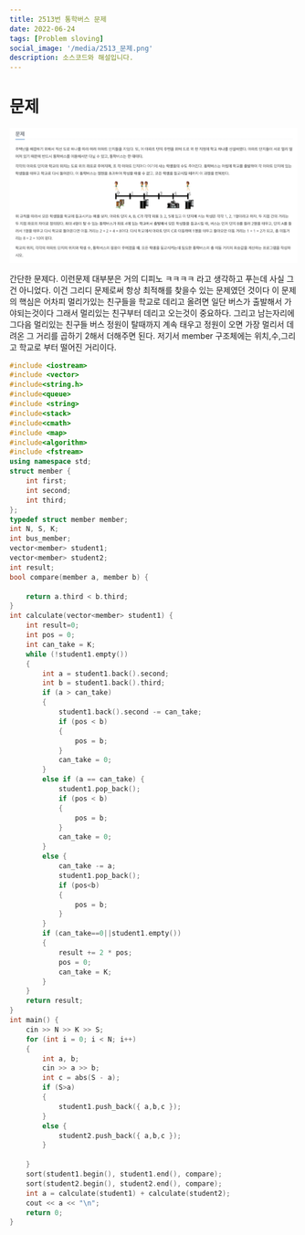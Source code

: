 ```yaml
---
title: 2513번 통학버스 문제
date: 2022-06-24
tags: [Problem sloving]
social_image: '/media/2513_문제.png'
description: 소스코드와 해설입니다.
---
```


# 문제

![problem image](/media/2513_문제.png)


간단한 문제다. 이런문제 대부분은 거의 디피노 ㅋㅋㅋㅋ 라고 생각하고 푸는데 사실 그건 아니었다. 이건 그리디 문제로써 항상 최적해를
찾을수 있는 문제였던 것이다 이 문제의 핵심은 어차피 멀리가있는 친구들을 학교로 데리고 올려면 일단 버스가 출발해서 가야되는것이다
그래서 멀리있는 친구부터 데리고 오는것이 중요하다. 그리고 남는자리에 그다음 멀리있는 친구들 버스 정원이 탈때까지 계속 태우고 정원이 오면 가장 멀리서 데려온 그 거리를 곱하기 2해서 더해주면 된다.
저기서 member 구조체에는 위치,수,그리고 학교로 부터 떨어진 거리이다.

```c++
#include <iostream>
#include <vector>
#include<string.h>
#include<queue>
#include <string>
#include<stack>
#include<cmath>
#include <map>
#include<algorithm>
#include <fstream>
using namespace std;
struct member {
	int first;
	int second;
	int third;
};
typedef struct member member;
int N, S, K;
int bus_member;
vector<member> student1;
vector<member> student2;
int result;
bool compare(member a, member b) {

	return a.third < b.third;
}
int calculate(vector<member> student1) {
	int result=0;
	int pos = 0;
	int can_take = K;
	while (!student1.empty())
	{
		int a = student1.back().second;
		int b = student1.back().third;
		if (a > can_take)
		{
			student1.back().second -= can_take;
			if (pos < b)
			{
				pos = b;
			}
			can_take = 0;
		}
		else if (a == can_take) {
			student1.pop_back();
			if (pos < b)
			{
				pos = b;
			}
			can_take = 0;
		}
		else {
			can_take -= a;
			student1.pop_back();
			if (pos<b)
			{
				pos = b;
			}
		}
		if (can_take==0||student1.empty())
		{
			result += 2 * pos;
			pos = 0;
			can_take = K;
		}
	}
	return result;
}
int main() {
	cin >> N >> K >> S;
	for (int i = 0; i < N; i++)
	{
		int a, b;
		cin >> a >> b;
		int c = abs(S - a);
		if (S>a)
		{
			student1.push_back({ a,b,c });
		}
		else {
			student2.push_back({ a,b,c });
		}
		
	}
	sort(student1.begin(), student1.end(), compare);
	sort(student2.begin(), student2.end(), compare);
	int a = calculate(student1) + calculate(student2);
	cout << a << "\n";
	return 0;
}
```